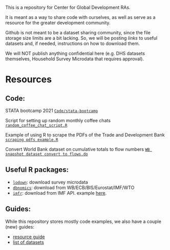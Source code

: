This is a repository for Center for Global Development RAs.

It is meant as a way to share code with ourselves, as well as serve as a resource for the greater development community. 

Github is not meant to be a dataset sharing community, since the file storage size limits are a bit lacking. 
So, we will be posting *links* to useful datasets and, if needed, instructions on how to download them.

We will NOT publish anything confidential here (e.g. DHS datasets themselves, Household Survey Microdata that requires approval).

# Resources

## Code:

STATA bootcamp 2021 [`Code/stata-bootcamp`](https://github.com/iamgyang/CGD-Data-Repository/tree/main/Code/stata-bootcamp)

Script for setting up random monthly coffee chats [`random_coffee_chat_script.R`](https://github.com/iamgyang/CGD-Data-Repository/blob/main/Code/random_coffee_chat_script.R)

Example of using R to scrape the PDFs of the Trade and Development Bank [`scraping pdfs example.R`](https://github.com/iamgyang/CGD-Data-Repository/blob/main/Code/scraping%20pdfs%20example.R)

Convert World Bank dataset on cumulative totals to flow numbers [`WB snapshot dataset convert to flows.do`](https://github.com/iamgyang/CGD-Data-Repository/blob/main/Code/WB%20snapshot%20dataset%20convert%20to%20flows.do)

## Useful R packages:
* [`lodown`](http://asdfree.com/area-health-resource-file-ahrf.html): download survey microdata
* [`dbnomics`](https://git.nomics.world/dbnomics/rdbnomics): download from WB/ECB/BIS/Eurostat/IMF/WTO
* [`imfr`](https://cran.r-project.org/web/packages/imfr/imfr.pdf): download from IMF API. example [here](https://meshry.com/blog/downloading-data-from-the-imf-api-using-r/).

## Guides:
While this repository stores mostly code examples, we also have a couple (new) guides:
 - [resource guide](https://docs.google.com/document/d/1w1bafVAGdvp10_zIIMALa6AoUgd_BHj7vlo8jyb-myQ/edit?usp=sharing)
 - [list of datasets](https://docs.google.com/spreadsheets/d/1SghqkzPuPlV9cnluAq5k0qqTu3Y12OmKHyX_bZMHOf4/edit?usp=sharing)
